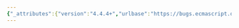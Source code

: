 ```yaml
---
{"_attributes":{"version":"4.4.4+","urlbase":"https://bugs.ecmascript.org/","maintainer":"dherman@mozilla.com"},"bug":{"bug_id":2977,"creation_ts":"2014-06-04 14:29:00 -0700","short_desc":"typos in CreateIntrinsics","delta_ts":"2014-07-19 18:13:22 -0700","product":"Draft for 6th Edition","component":"editorial issue","version":"Rev 25: May 22, 2014 Draft","rep_platform":"All","op_sys":"All","bug_status":"RESOLVED","resolution":"FIXED","priority":"Normal","bug_severity":"enhancement","everconfirmed":true,"reporter":{"uid":"ian","name":"Ian 'Hixie' Hickson"},"assigned_to":{"uid":"allen","name":"Allen Wirfs-Brock"},"cc":"jorendorff","long_desc":[{"commentid":8863,"comment_count":0,"who":{"uid":"ian","name":"Ian 'Hixie' Hickson"},"bug_when":"2014-06-04 14:29:08 -0700","thetext":"\"When the abstract operation CreateIntrinsics with argument realmRec performs the following:\"\n\nStep 12 has a weird font issue.\n\nStep 14 refers to \"CreateBuildinFunction\".\n\n\"The create of the intrinsics\""},{"commentid":8879,"comment_count":1,"who":{"uid":"allen","name":"Allen Wirfs-Brock"},"bug_when":"2014-06-11 15:39:29 -0700","thetext":"Jason,\n\nThis is in 8.2.2 Rev 25\n\nThe step twelve item seems to be an HTML conversion issue for [[%ThrowTypeError]]. In the original source the \"ThrowTypeError\" is serif but in the html version it is sans serif."},{"commentid":8880,"comment_count":2,"who":{"uid":"allen","name":"Allen Wirfs-Brock"},"bug_when":"2014-06-11 15:41:13 -0700","thetext":"fixed in rev26 editor's draft\n\n(except for the html issue)"},{"commentid":9370,"comment_count":3,"who":{"uid":"allen","name":"Allen Wirfs-Brock"},"bug_when":"2014-07-19 18:13:22 -0700","thetext":"fixed in rev26"}]}}
---
```

